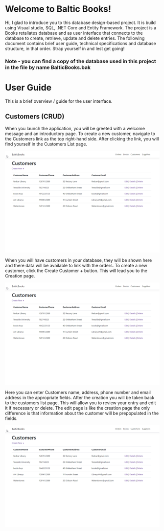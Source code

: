 # Welcome to Baltic Books!

Hi, I glad to introduce you to this database design-based project. It is build using Visual studio, SQL, .NET Core and Entity Framework. The project is a Books retaliates database and as user interface that connects to the database to create, retrieve, update and delete entries. The following document contains brief user guide, technical specifications and database structure, in that order. Strap yourself in and lest get going!

### Note - you can find a copy of the database used in this project in the file by name BalticBooks.bak

# User Guide
This is a brief overview / guide for the user interface.


## Customers (CRUD)

When you launch the application, you will be greeted with a welcome message and an introductory page.
To create a new customer, navigate to the Customers link as the top right-hand side. After clicking the link, you will find yourself in the Customers List page. 


![](/BalticBooks/gitImages/CustomerList.png)


When you will have customers in your database, they will be shown here and there data will be available to link with the orders.
To create a new customer, click the Create Customer + button. This will lead you to the Creation page.


![](/BalticBooks/gitImages/CustomerList.png)


Here you can enter Customers name, address, phone number and email address in the appropriate fields.
After the creation you will be taken back to the customers list page. This will allow you to review your entry and edit it if necessary or delete. The edit page is like the creation page the only difference is that information about the customer will be prepopulated in the fields.


![](/BalticBooks/gitImages/CustomerList.png)

